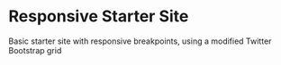 # Responsive Starter Site

Basic starter site with responsive breakpoints, using a modified Twitter Bootstrap grid